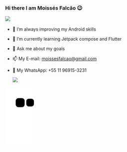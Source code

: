 ### Hi there I am Moissés Falcão 😉
<div align="left">
    <img height="180em" src="https://www.telesintese.com.br/wp-content/uploads/2018/10/Logo-Android.jpg"/>

</div>

- 🔭 I’m always improving my Android skills
- 🌱 I’m currently learning Jetpack compose and Flutter
- 💬 Ask me about my goals
- 📫 My E-mail: moissesfalcao@gmail.com
- 📱 My WhatsApp: +55 11 96915-3231
  
  </div>
  
   <a href="https://linkedin.com/in/moissés-falcão-772b58168" target="_blank"><img src="https://img.shields.io/badge/-LinkedIn-%230077B5?style=for-the-badge&logo=linkedin&logoColor=white" target="_blank"></a> 

![Snake animation](https://github.com/rafaballerini/rafaballerini/blob/output/github-contribution-grid-snake.svg)
